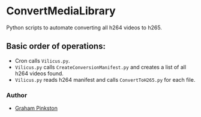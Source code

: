 # ConvertMediaLibrary

Python scripts to automate converting all h264 videos to h265.

## Basic order of operations:
* Cron calls `Vilicus.py`.
* `Vilicus.py` calls `CreateConversionManifest.py` and creates a list of all h264 videos found.
* `Vilicus.py` reads h264 manifest and calls `ConvertToH265.py` for each file.

### Author
- [Graham Pinkston](https://github.com/avelis26)